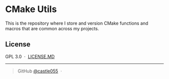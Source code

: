 # CMake Utils

This is the repository where I store and version CMake functions and macros that are common across my projects.


## License

GPL 3.0 &nbsp;&middot;&nbsp; [LICENSE.MD](LICENSE.md)

---

> GitHub [@castle055](https://github.com/castle055) &nbsp;&middot;&nbsp;

